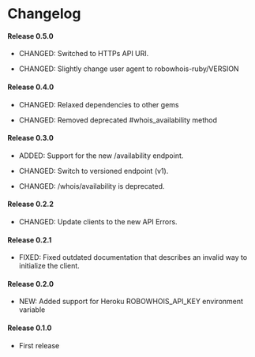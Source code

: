 # Changelog


#### Release 0.5.0

- CHANGED: Switched to HTTPs API URI.

- CHANGED: Slightly change user agent to robowhois-ruby/VERSION


#### Release 0.4.0

- CHANGED: Relaxed dependencies to other gems

- CHANGED: Removed deprecated #whois_availability method


#### Release 0.3.0

- ADDED: Support for the new /availability endpoint.

- CHANGED: Switch to versioned endpoint (v1).

- CHANGED: /whois/availability is deprecated.


#### Release 0.2.2

- CHANGED: Update clients to the new API Errors.


#### Release 0.2.1

- FIXED: Fixed outdated documentation that describes an invalid way to initialize the client.


#### Release 0.2.0

- NEW: Added support for Heroku ROBOWHOIS_API_KEY environment variable


#### Release 0.1.0

- First release
